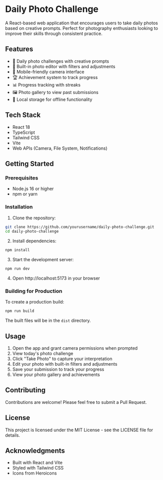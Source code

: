 # Daily Photo Challenge

A React-based web application that encourages users to take daily photos based on creative prompts. Perfect for photography enthusiasts looking to improve their skills through consistent practice.

## Features

- 📸 Daily photo challenges with creative prompts
- 🎨 Built-in photo editor with filters and adjustments
- 📱 Mobile-friendly camera interface
- 🏆 Achievement system to track progress
- 📊 Progress tracking with streaks
- 🖼️ Photo gallery to view past submissions
- 💾 Local storage for offline functionality

## Tech Stack

- React 18
- TypeScript
- Tailwind CSS
- Vite
- Web APIs (Camera, File System, Notifications)

## Getting Started

### Prerequisites

- Node.js 16 or higher
- npm or yarn

### Installation

1. Clone the repository:
```bash
git clone https://github.com/yourusername/daily-photo-challenge.git
cd daily-photo-challenge
```

2. Install dependencies:
```bash
npm install
```

3. Start the development server:
```bash
npm run dev
```

4. Open http://localhost:5173 in your browser

### Building for Production

To create a production build:

```bash
npm run build
```

The built files will be in the `dist` directory.

## Usage

1. Open the app and grant camera permissions when prompted
2. View today's photo challenge
3. Click "Take Photo" to capture your interpretation
4. Edit your photo with built-in filters and adjustments
5. Save your submission to track your progress
6. View your photo gallery and achievements

## Contributing

Contributions are welcome! Please feel free to submit a Pull Request.

## License

This project is licensed under the MIT License - see the LICENSE file for details.

## Acknowledgments

- Built with React and Vite
- Styled with Tailwind CSS
- Icons from Heroicons
